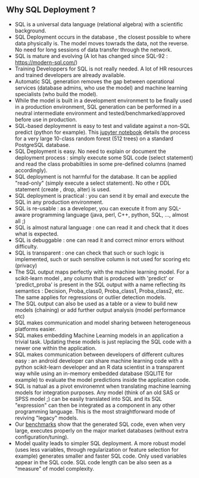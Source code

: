 ## Why SQL Deployment ?

* SQL is a universal data language (relational algebra) with a scientific background.
* SQL Deployment occurs in the database , the closest possible to where data physically is. The model moves towrads the data, not the reverse. No need for long sessions of data transfer through the network.
* SQL is mature and evolving (A lot has changed since SQL-92 : https://modern-sql.com/)
* Training Developpers for SQL is not really needed. A lot of HR resources and trained developers are already available.
* Automatic SQL generation removes the gap between operational services (database admins, who use the model) and machine learning specialists (who build the model).
* While the model is built in a development environment to be finally used in a production environment, SQL generation can be performed in a neutral intermediate environment and tested/benchmarked/approved before use in production. 
* SQL-based deploymennt is easy to test and validate against a non-SQL predict (python for example). This [jupyter notebook](https://github.com/antoinecarme/sklearn2sql_heroku/blob/master/docs/WebService-RandomForest_512_Deploy.ipynb) details the process for a very large 10-class random forest (512 trees) on a standard PostgreSQL database.
* SQL Deployment is easy. No need to explain or document the deployment process : simply execute some SQL code (select statement) and read the class probabiltiies in some pre-defined columns (named accordingly).
* SQL deployment is not harmful for the database. It can be applied "read-only" (simply execute a select statement). No othe r DDL statement (create , drop, alter) is used. 
* SQL deployment is practical : you can send it by email and execute the SQL in any production environment.
* SQL is re-usable : as a developer, you can execute it from any SQL-aware programming language (java, perl, C++, python, SQL, ..., almost all ;)
* SQL is almost natural language : one can read it and check that it does what is expected.
* SQL is debuggable : one can read it and correct minor errors without difficulty.
* SQL is transparent : one can check that such or such logic is implemented, such or such sensitive column is not used for scoring etc (privacy)
* The SQL output maps perfectly with the machine learning model. For a scikit-learn model , any column that is produced with 'predict' or 'predict_proba' is present in the SQL output with a name reflecting its semantics : Decision, Proba_class0, Proba_class1, Proba_class2, etc. The same applies for regressions or outlier detection models.
* The SQL output can also be used as a table or a view to build new models (chaining) or add further output analysis (model performance etc)
* SQL makes communication and model sharing between heterogeneous platforms easier.
* SQL makes embedding Machine Learning models in an application a trivial task. Updating these models is just replacing the SQL code with a newer one within the application.
* SQL makes communication between developers of different cultures easy : an android developer can share machine learning code with a python scikit-learn developer and an R data scientist in a transparent way while using an in-memory embedded database (SQLITE for example) to evaluate the model predictions inside the application code.
* SQL is natual as a pivot environemnt when translating machine learning models for integration purposes. Any model (think of an old SAS or SPSS model ;) can be easily translated into SQL and its SQL "expression" can then be integrated as a component in any other programming language. This is the most straightforward mode of reviving "legacy" models.
* Our [benchmarks](https://github.com/antoinecarme/sklearn2sql_heroku/blob/master/Quality/extensive_tests-debrief.ipynb) show that the generated SQL code, even when very large, executes properly on the major market databases (without extra configuration/tuning).
* Model quality leads to simpler SQL deployment. A more robust model (uses less variables, through regularization or feature selection for example) generates smaller and faster SQL code. Only used variables appear in the SQL code. SQL code length can be also seen as a "measure" of model complexity.



